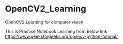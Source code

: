 # OpenCV2_Learning
OpenCV2 Learning for computer vision

This is Practise Notebook Learning from Below link 
https://www.geeksforgeeks.org/opencv-python-tutorial/
